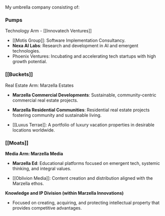 My umbrella company consisting of:

### Pumps



Technology Arm - [[Innovatech Ventures]]

- [[Motis Group]]: Software Implementation Consultancy.
- **Nexa AI Labs**: Research and development in AI and emergent technologies.
- Phoenix Ventures: Incubating and accelerating tech startups with high growth potential.

### [[Buckets]]

Real Estate Arm: Marzella Estates

- **Marzella Commercial Developments**: Sustainable, community-centric commercial real estate projects.

 - **Marzella Residential Communities**: Residential real estate projects fostering community and sustainable living.

- [[Luxus Terrae]]: A portfolio of luxury vacation properties in desirable locations worldwide. 

### [[Moats]]

**Media Arm: Marzella Media**

- **Marzella Ed**: Educational platforms focused on emergent tech, systemic thinking, and integral values.

- [[Oblivion Media]]: Content creation and distribution aligned with the Marzella ethos.

**Knowledge and IP Division (within Marzella Innovations)**
- Focused on creating, acquiring, and protecting intellectual property that provides competitive advantages.

